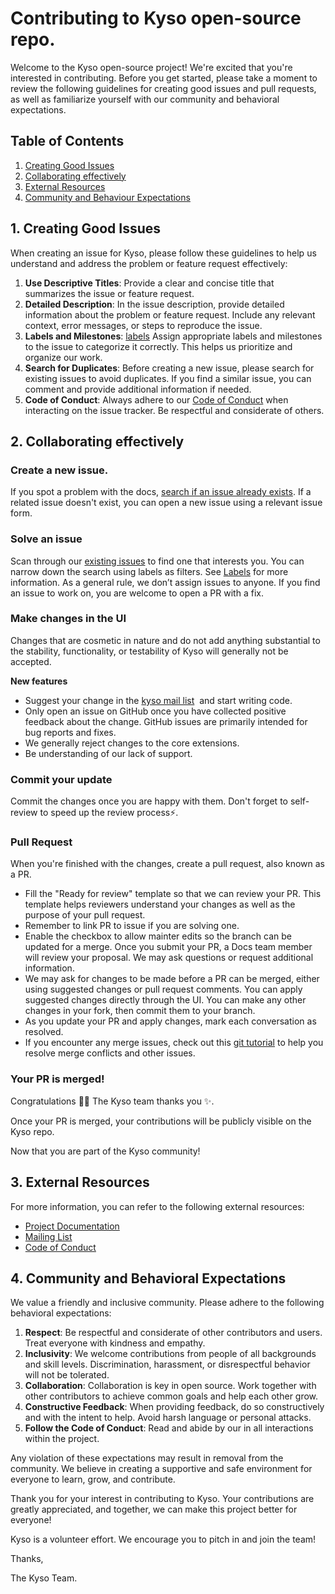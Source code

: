 # Contributing to Kyso open-source repo.

Welcome to the Kyso open-source project! We're excited that you're interested in contributing. Before you get started, please take a moment to review the following guidelines for creating good issues and pull requests, as well as familiarize yourself with our community and behavioral expectations.

## Table of Contents

1. [Creating Good Issues](https://github.com/kyso-io/nginx-kyso/blob/develop/doc/CONTRIBUTING.md#1-creating-good-issues)
2. [Collaborating effectively](https://github.com/kyso-io/nginx-kyso/blob/develop/doc/CONTRIBUTING.md#2-collaborating-effectively)
3. [External Resources](https://github.com/kyso-io/nginx-kyso/blob/develop/doc/CONTRIBUTING.md#3-external-resources)
4. [Community and Behaviour Expectations](https://github.com/kyso-io/nginx-kyso/blob/develop/doc/CONTRIBUTING.md#4-community-and-behavioral-expectations)

## 1. Creating Good Issues

When creating an issue for Kyso, please follow these guidelines to help us understand and address the problem or feature request effectively:

1. **Use Descriptive Titles**: Provide a clear and concise title that summarizes the issue or feature request.
2. **Detailed Description**: In the issue description, provide detailed information about the problem or feature request. Include any relevant context, error messages, or steps to reproduce the issue.
3. **Labels and Milestones**: [labels](https://github.com/kyso-io/nginx-kyso/blob/develop/doc/labels.md) Assign appropriate labels and milestones to the issue to categorize it correctly. This helps us prioritize and organize our work.
4. **Search for Duplicates**: Before creating a new issue, please search for existing issues to avoid duplicates. If you find a similar issue, you can comment and provide additional information if needed.
5. **Code of Conduct**: Always adhere to our [Code of Conduct](https://github.com/kyso-io/nginx-kyso/blob/develop/CODE_OF_CONDUCT.md) when interacting on the issue tracker. Be respectful and considerate of others.

## 2. **Collaborating effectively**

### Create a new issue.

If you spot a problem with the docs, [search if an issue already exists](https://github.com/kyso-io/nginx-kyso/issues). If a related issue doesn't exist, you can open a new issue using a relevant issue form.

### Solve an issue

Scan through our [existing issues](https://github.com/kyso-io/nginx-kyso/issues) to find one that interests you. You can narrow down the search using labels as filters. See [Labels](https://github.com/kyso-io/nginx-kyso//blob/develop/doc/labels.md) for more information. As a general rule, we don’t assign issues to anyone. If you find an issue to work on, you are welcome to open a PR with a fix.

### Make changes in the UI

Changes that are cosmetic in nature and do not add anything substantial to the stability, functionality, or testability of Kyso will generally not be accepted.

**New features**

- Suggest your change in the [kyso mail list](https://github.com/kyso-io/nginx-kyso/blob/develop/doc/mail-list.md)  and start writing code.
- Only open an issue on GitHub once you have collected positive feedback about the change. GitHub issues are primarily intended for bug reports and fixes.
- We generally reject changes to the core extensions.
- Be understanding of our lack of support.

### Commit your update

Commit the changes once you are happy with them. Don't forget to self-review to speed up the review process⚡.

### Pull Request

When you're finished with the changes, create a pull request, also known as a PR.

- Fill the "Ready for review" template so that we can review your PR. This template helps reviewers understand your changes as well as the purpose of your pull request.
- Remember to link PR to issue if you are solving one.
- Enable the checkbox to allow mainter edits so the branch can be updated for a merge. Once you submit your PR, a Docs team member will review your proposal. We may ask questions or request additional information.
- We may ask for changes to be made before a PR can be merged, either using suggested changes or pull request comments. You can apply suggested changes directly through the UI. You can make any other changes in your fork, then commit them to your branch.
- As you update your PR and apply changes, mark each conversation as resolved.
- If you encounter any merge issues, check out this [git tutorial](https://github.com/skills/resolve-merge-conflicts) to help you resolve merge conflicts and other issues.

### Your PR is merged!

Congratulations 🎉🎉 The Kyso team thanks you ✨.

Once your PR is merged, your contributions will be publicly visible on the Kyso repo.

Now that you are part of the Kyso community!

## 3. External Resources

For more information, you can refer to the following external resources:

- [Project Documentation](https://docs.kyso.io/)
- [Mailing List](https://github.com/kyso-io/nginx-kyso/blob/develop/doc/mail-list.md)
- [Code of Conduct](https://github.com/kyso-io/nginx-kyso/blob/develop/CODE_OF_CONDUCT.md)

## 4. Community and Behavioral Expectations

We value a friendly and inclusive community. Please adhere to the following behavioral expectations:

1. **Respect**: Be respectful and considerate of other contributors and users. Treat everyone with kindness and empathy.
2. **Inclusivity**: We welcome contributions from people of all backgrounds and skill levels. Discrimination, harassment, or disrespectful behavior will not be tolerated.
3. **Collaboration**: Collaboration is key in open source. Work together with other contributors to achieve common goals and help each other grow.
4. **Constructive Feedback**: When providing feedback, do so constructively and with the intent to help. Avoid harsh language or personal attacks.
5. **Follow the Code of Conduct**: Read and abide by our in all interactions within the project.
    

Any violation of these expectations may result in removal from the community. We believe in creating a supportive and safe environment for everyone to learn, grow, and contribute.

Thank you for your interest in contributing to Kyso. Your contributions are greatly appreciated, and together, we can make this project better for everyone!

Kyso is a volunteer effort. We encourage you to pitch in and join the team!

Thanks,

The Kyso Team.
